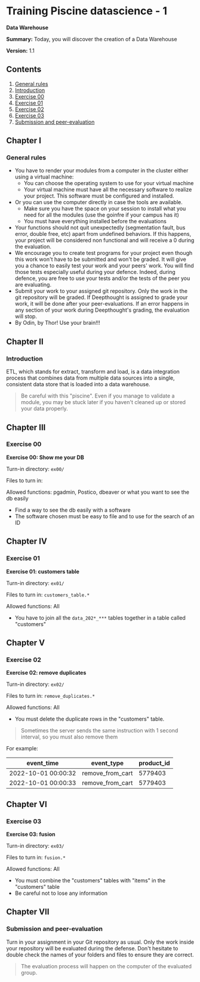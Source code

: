 # Training Piscine datascience - 1

**Data Warehouse**

**Summary:** Today, you will discover the creation of a Data Warehouse

**Version:** 1.1

## Contents

1. [General rules](#chapter-i-general-rules)
2. [Introduction](#chapter-ii-introduction)
3. [Exercise 00](#chapter-iii-exercise-00)
4. [Exercise 01](#chapter-iv-exercise-01)
5. [Exercise 02](#chapter-v-exercise-02)
6. [Exercise 03](#chapter-vi-exercise-03)
7. [Submission and peer-evaluation](#chapter-vii-submission-and-peer-evaluation)

## Chapter I
### General rules

- You have to render your modules from a computer in the cluster either using a virtual machine:
  - You can choose the operating system to use for your virtual machine
  - Your virtual machine must have all the necessary software to realize your project. This software must be configured and installed.
- Or you can use the computer directly in case the tools are available.
  - Make sure you have the space on your session to install what you need for all the modules (use the goinfre if your campus has it)
  - You must have everything installed before the evaluations
- Your functions should not quit unexpectedly (segmentation fault, bus error, double free, etc) apart from undefined behaviors. If this happens, your project will be considered non functional and will receive a 0 during the evaluation.
- We encourage you to create test programs for your project even though this work won't have to be submitted and won't be graded. It will give you a chance to easily test your work and your peers' work. You will find those tests especially useful during your defence. Indeed, during defence, you are free to use your tests and/or the tests of the peer you are evaluating.
- Submit your work to your assigned git repository. Only the work in the git repository will be graded. If Deepthought is assigned to grade your work, it will be done after your peer-evaluations. If an error happens in any section of your work during Deepthought's grading, the evaluation will stop.
- By Odin, by Thor! Use your brain!!!

## Chapter II
### Introduction

ETL, which stands for extract, transform and load, is a data integration process that combines data from multiple data sources into a single, consistent data store that is loaded into a data warehouse.

> Be careful with this "piscine". Even if you manage to validate a module, you may be stuck later if you haven't cleaned up or stored your data properly.

## Chapter III
### Exercise 00

**Exercise 00: Show me your DB**

Turn-in directory: `ex00/`

Files to turn in: 

Allowed functions: pgadmin, Postico, dbeaver or what you want to see the db easily

- Find a way to see the db easily with a software
- The software chosen must be easy to file and to use for the search of an ID

## Chapter IV
### Exercise 01

**Exercise 01: customers table**

Turn-in directory: `ex01/`

Files to turn in: `customers_table.*`

Allowed functions: All

- You have to join all the `data_202*_***` tables together in a table called "customers"

## Chapter V
### Exercise 02

**Exercise 02: remove duplicates**

Turn-in directory: `ex02/`

Files to turn in: `remove_duplicates.*`

Allowed functions: All

- You must delete the duplicate rows in the "customers" table.

> Sometimes the server sends the same instruction with 1 second interval, so you must also remove them

For example:

| event_time           | event_type       | product_id |
|----------------------|-------------------|------------|
| 2022-10-01 00:00:32  | remove_from_cart  | 5779403    |
| 2022-10-01 00:00:33  | remove_from_cart  | 5779403    |

## Chapter VI
### Exercise 03

**Exercise 03: fusion**

Turn-in directory: `ex03/`

Files to turn in: `fusion.*`

Allowed functions: All

- You must combine the "customers" tables with "items" in the "customers" table
- Be careful not to lose any information

## Chapter VII
### Submission and peer-evaluation

Turn in your assignment in your Git repository as usual. Only the work inside your repository will be evaluated during the defense. Don't hesitate to double check the names of your folders and files to ensure they are correct.

> The evaluation process will happen on the computer of the evaluated group.
